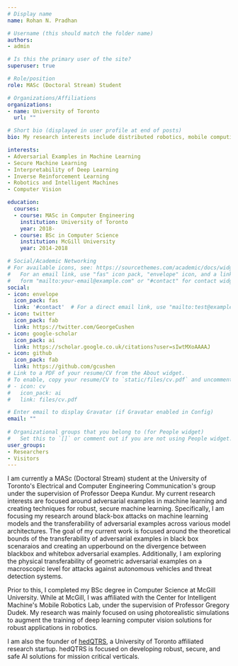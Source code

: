 ```yaml
---
# Display name
name: Rohan N. Pradhan

# Username (this should match the folder name)
authors:
- admin

# Is this the primary user of the site?
superuser: true

# Role/position
role: MASc (Doctoral Stream) Student

# Organizations/Affiliations
organizations:
- name: University of Toronto
  url: ""

# Short bio (displayed in user profile at end of posts)
bio: My research interests include distributed robotics, mobile computing and programmable matter.

interests:
- Adversarial Examples in Machine Learning
- Secure Machine Learning 
- Interpretability of Deep Learning 
- Inverse Reinforcement Learning 
- Robotics and Intelligent Machines 
- Computer Vision  

education:
  courses:
  - course: MASc in Computer Engineering
    institution: University of Toronto 
    year: 2018-
  - course: BSc in Computer Science
    institution: McGill University 
    year: 2014-2018

# Social/Academic Networking
# For available icons, see: https://sourcethemes.com/academic/docs/widgets/#icons
#   For an email link, use "fas" icon pack, "envelope" icon, and a link in the
#   form "mailto:your-email@example.com" or "#contact" for contact widget.
social:
- icon: envelope
  icon_pack: fas
  link: '#contact'  # For a direct email link, use "mailto:test@example.org".
- icon: twitter
  icon_pack: fab
  link: https://twitter.com/GeorgeCushen
- icon: google-scholar
  icon_pack: ai
  link: https://scholar.google.co.uk/citations?user=sIwtMXoAAAAJ
- icon: github
  icon_pack: fab
  link: https://github.com/gcushen
# Link to a PDF of your resume/CV from the About widget.
# To enable, copy your resume/CV to `static/files/cv.pdf` and uncomment the lines below.  
# - icon: cv
#   icon_pack: ai
#   link: files/cv.pdf

# Enter email to display Gravatar (if Gravatar enabled in Config)
email: ""
  
# Organizational groups that you belong to (for People widget)
#   Set this to `[]` or comment out if you are not using People widget.  
user_groups:
- Researchers
- Visitors
---
```


I am currently a MASc (Doctoral Stream) student at the University of Toronto's Electrical and Computer Engineering Communication's group under the supervision of Professor Deepa Kundur. My current research interests are focused around adversarial examples in machine learning and creating techniques for robust, secure machine learning. Specifically, I am focusing my research around black-box attacks on machine learning models and the transferability of adversarial examples across various model architectures. The goal of my current work is focused around the theoretical bounds of the transferability of adversarial examples in black box scenaraios and creating an upperbound on the divergence between blackbox and whitebox adversarial examples. Additionally, I am exploring the physical transferability of geometric adversarial examples on a macroscopic level for attacks against autonomous vehicles and threat detection systems. 

Prior to this, I completed my BSc degree in Computer Science at McGill University. While at McGill, I was affiliated with the Center for Intelligent Machine's Mobile Robotics Lab, under the supervision of Professor Gregory Dudek. My research was mainly focused on using photorealistic simulations to augment the training of deep learning computer vision solutions for robust applications in robotics. 

I am also the founder of [hedQTRS](https://www.hedqtrs.com/), a University of Toronto affiliated research startup. hedQTRS is focused on developing robust, secure, and safe AI solutions for mission critical verticals. 
